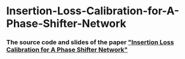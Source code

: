# Insertion-Loss-Calibration-for-A-Phase-Shifter-Network
### The source code and slides of the paper ["Insertion Loss Calibration for A Phase Shifter Network"](https://ieeexplore.ieee.org/document/10681899)
